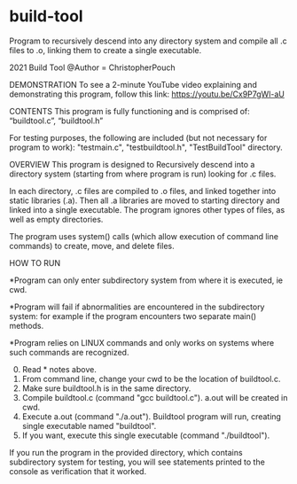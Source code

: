 # build-tool
Program to recursively descend into any directory system and compile all .c files to .o, linking them to create a single executable.

2021
Build Tool
@Author = ChristopherPouch



DEMONSTRATION
To see a 2-minute YouTube video explaining and demonstrating this program, follow this link: https://youtu.be/Cx9P7gWl-aU



CONTENTS
This program is fully functioning and is comprised of:
“buildtool.c”,
“buildtool.h”

For testing purposes, the following are included (but not necessary for program to work):
"testmain.c",
"testbuildtool.h",
"TestBuildTool" directory.



OVERVIEW
This program is designed to Recursively descend into a directory system (starting from where program is run) looking for .c files.

In each directory, .c files are compiled to .o files, and linked together into static libraries (.a). Then all .a libraries are moved to starting directory and linked into a single executable. The program ignores other types of files, as well as empty directories.

The program uses system() calls (which allow execution of command line commands) to create, move, and delete files. 



HOW TO RUN

*Program can only enter subdirectory system from where it is executed, ie cwd. 

*Program will fail if abnormalities are encountered in the subdirectory system: for example if the program encounters two separate main() methods. 

*Program relies on LINUX commands and only works on systems where such commands are recognized.

0) Read * notes above.
1) From command line, change your cwd to be the location of buildtool.c.
2) Make sure buildtool.h is in the same directory.
3) Compile buildtool.c (command "gcc buildtool.c"). a.out will be created in cwd.
4) Execute a.out (command "./a.out"). Buildtool program will run, creating single executable named "buildtool".
5) If you want, execute this single executable (command "./buildtool").

If you run the program in the provided directory, which contains subdirectory system for testing, you will see statements printed to the console as verification that it worked.



